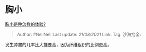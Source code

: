 # 胸小

[胸小是种怎样的体验?](https://www.zhihu.com/question/26652553/answer/1015508266)

> Author: #NellNell
> Last update: *21/08/2021*
> Link:
> Tag:
> 沙海拾金:

发生肿瘤的几率比大雄要高，因为纤维组织的比例更高。

